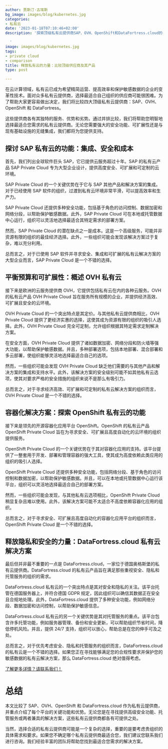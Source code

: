 ```yaml
---
author: 贾斯汀·古埃斯
bg_image: images/blog/kubernetes.jpg
categories:
- 私有云
date: '2023-01-18T07:10:46+02:00'
description: '探索顶级私有云提供商SAP、OVH、OpenShift和DataFortress.cloud的优势和功能。

  '
image: images/blog/kubernetes.jpg
tags:
- private cloud
- comparison
title: 释放私有云的力量：比较顶级供应商及其产品
type: post

---
```

在云计算领域，私有云已成为希望精简运营、提高效率和保护敏感数据的企业的变革性技术。面对众多私有云提供商，选择最适合自己组织的供应商可能很困难。为了帮助大家更容易做出决定，我们将比较四大顶级私有云提供商：SAP、OVH、OpenShift 和 DataFortress。

这些提供商各有其独特的服务、优势和劣势。通过并排比较，我们将帮助您明智地选择最适合您需求的私有云提供商。无论您需要强大的安全功能、可扩展性还是与现有基础设施的无缝集成，我们都将为您提供支持。

## 探讨 SAP 私有云的功能：集成、安全和成本

首先，我们列出全球软件巨头 SAP，它已提供云服务超过十年。SAP 的私有云产品 SAP Private Cloud 专为大型企业设计，提供高度安全、可扩展和可定制的云环境。

SAP Private Cloud 的一个关键优势在于它与 SAP 其他产品和解决方案的集成。对于已经使用 SAP 软件的组织，过渡到私有云环境非常平滑，可以提高效率和生产力。

SAP Private Cloud 还提供多种安全功能，包括基于角色的访问控制、数据加密和网络分段，以帮助保护敏感数据。此外，SAP Private Cloud 可在本地或托管数据中心运行，组织可以灵活地选择最适合其特定需求的部署方案。

然而，SAP Private Cloud 的潜在缺点之一是成本。这是一个高级服务，可能并非资源有限的组织的最佳经济选择。此外，一些组织可能会发现该解决方案过于复杂，难以充分利用。

总而言之，对于已使用 SAP 软件并寻求安全、集成和可扩展的私有云解决方案的大型企业而言，SAP Private Cloud 是一个不错的选择。

## 平衡预算和可扩展性：概述 OVH 私有云

接下来是欧洲的云服务提供商 OVH，它提供包括私有云在内的各种云服务。OVH 的私有云产品 OVH Private Cloud 旨在服务所有规模的企业，并提供经济高效、可扩展且安全的云环境。

OVH Private Cloud 的一个突出特点是其定价。与其他私有云提供商相比，OVH Private Cloud 提供了更经济实惠的选择，这使其成为资源有限的组织的吸引人选择。此外，OVH Private Cloud 完全可定制，允许组织根据其特定需求定制解决方案。

在安全方面，OVH Private Cloud 提供了诸如数据加密、网络分段和防火墙等强大功能，以帮助保护敏感数据。并且，多种部署选项，包括本地部署、混合部署和多云部署，使组织能够灵活地选择最适合自己的选项。

然而，一些组织可能会发现 OVH Private Cloud 缺乏他们需要的与其他产品和解决方案的集成和支持水平。此外，该解决方案的安全级别可能不如其他私有云选项，使其对要求严格的安全措施的组织来说不是那么有吸引力。

总而言之，对于寻求经济高效、可扩展和可定制的私有云解决方案的组织而言，OVH Private Cloud 是一个不错的选择。

## 容器化解决方案：探索 OpenShift 私有云的功能

接下来是领先的开源容器化应用平台 OpenShift。OpenShift 的私有云产品 OpenShift Private Cloud 旨在为寻求安全、可扩展且高度自动化的云环境的组织提供服务。

OpenShift Private Cloud 的一个关键优势在于其对容器化应用的支持。该平台提供了一整套用于开发、部署和管理容器的强大工具，使其成为高度依赖此类应用的组织的吸引人选择。

OpenShift Private Cloud 还提供多种安全功能，包括网络分段、基于角色的访问控制和数据加密，以帮助保护敏感数据。并且，可以在本地或托管数据中心运行该平台，组织可以灵活地选择最适合自己的部署方案。

然而，一些组织可能会发现，与其他私有云选项相比，OpenShift Private Cloud 稍显复杂且难以使用。此外，该解决方案可能不太适合不高度依赖容器化应用的组织。

总而言之，对于寻求安全、可扩展且高度自动化的容器化应用平台的组织而言，OpenShift Private Cloud 是一个不错的选择。

## 释放隐私和安全的力量：DataFortress.cloud 私有云解决方案

最后但并非最不重要的一点是 DataFortress.cloud，一家位于德国奥格斯堡的私有云提供商。DataFortress.cloud 的私有云产品旨在满足那些重视安全、隐私和托管服务的组织的需求。

DataFortress.cloud 私有云的一个突出特点是其对安全和隐私的关注。该平台托管在德国服务器上，并符合德国 GDPR 规定，因此组织可以确信其数据正在安全且合规地处理。此外，DataFortress.cloud 提供了多种安全功能，例如网络分段、数据加密和访问控制，以帮助保护敏感信息。

DataFortress.cloud 私有云的另一个关键优势是其对托管服务的重点。该平台包含许多托管功能，例如服务器管理、备份和安全更新，可以帮助组织节省时间，降低停机风险。并且，提供 24/7 支持，组织可以放心，帮助总是在您的伸手可及之处。

总而言之，对于优先考虑安全、隐私和托管服务的组织而言，DataFortress.cloud 的私有云是一个不错的选择。如果您正在寻找能够满足您的合规性要求并保护您的敏感数据的私有云解决方案，那么 DataFortress.cloud 绝对值得考虑。

[了解更多详情？请联系我们！](/contact)

# 总结

本文比较了 SAP、OVH、OpenShift 和 DataFortress.cloud 作为私有云提供商，并重点介绍了每个平台的关键功能和优势。无论您是在寻找提供高级安全功能、托管服务或两者兼具的解决方案，这些私有云提供商都各有可提供之处。

当然，选择合适的私有云提供商可能是一个复杂的选择，重要的是要考虑贵组织的具体需求和要求。如果您不确定哪个私有云提供商最适合您，我们建议您联系我们进行咨询。我们经验丰富的团队将帮助您找到最适合您需求的解决方案。
